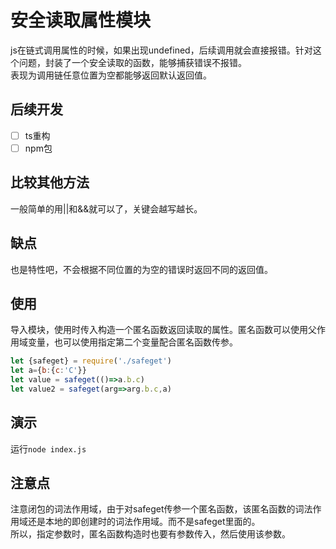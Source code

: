 安全读取属性模块
=

js在链式调用属性的时候，如果出现undefined，后续调用就会直接报错。针对这个问题，封装了一个安全读取的函数，能够捕获错误不报错。  
表现为调用链任意位置为空都能够返回默认返回值。  

后续开发
--

- [ ] ts重构
- [ ] npm包

比较其他方法
--

一般简单的用||和&&就可以了，关键会越写越长。

缺点
--

也是特性吧，不会根据不同位置的为空的错误时返回不同的返回值。

使用
--

导入模块，使用时传入构造一个匿名函数返回读取的属性。匿名函数可以使用父作用域变量，也可以使用指定第二个变量配合匿名函数传参。

```js
let {safeget} = require('./safeget')
let a={b:{c:'C'}}
let value = safeget(()=>a.b.c)
let value2 = safeget(arg=>arg.b.c,a)
```

演示
--

运行`node index.js`

注意点
--

注意闭包的词法作用域，由于对safeget传参一个匿名函数，该匿名函数的词法作用域还是本地的即创建时的词法作用域。而不是safeget里面的。  
所以，指定参数时，匿名函数构造时也要有参数传入，然后使用该参数。
